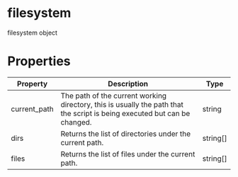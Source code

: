 # filesystem

filesystem object

# Properties

Property | Description | Type
---|---|---
current_path | The path of the current working directory, this is usually the path that the script is being executed but can be changed. | string
dirs | Returns the list of directories under the current path. | string[]
files | Returns the list of files under the current path. | string[]